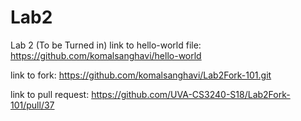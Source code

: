 # Lab2
Lab 2 (To be Turned in)
link to hello-world file:
https://github.com/komalsanghavi/hello-world

link to fork:
https://github.com/komalsanghavi/Lab2Fork-101.git

link to pull request:
https://github.com/UVA-CS3240-S18/Lab2Fork-101/pull/37
